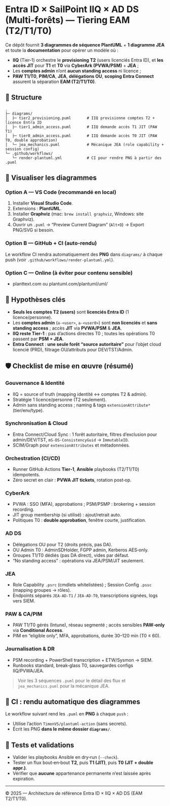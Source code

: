 # Entra ID × SailPoint IIQ × AD DS (Multi-forêts) — Tiering EAM (T2/T1/T0)

Ce dépôt fournit **3 diagrammes de séquence PlantUML** + **1 diagramme JEA** et toute la **documentation** pour opérer un modèle où :
- **IIQ** (Tier‑1) orchestre le **provisioning T2** (users licenciés Entra ID), et **les accès JIT** pour **T1** et **T0** via **CyberArk (PVWA/PSM)** + **JEA** ;
- Les **comptes admin** n’ont **aucun standing access** ni licence ;
- **PAW T1/T0**, **PIM/CA**, **JEA**, **délégations OU**, **scoping Entra Connect** assurent la séparation **EAM (T2/T1/T0)**.

## 📁 Structure
```
.
├─ diagrams/
│  ├─ tier2_provisioning.puml       # IIQ provisionne comptes T2 + licence Entra ID
│  ├─ tier1_admin_access.puml       # IIQ demande accès T1 JIT (PAW T1)
│  ├─ tier0_admin_access.puml       # IIQ demande accès T0 JIT (PAW T0, double approbation)
│  └─ jea_mechanics.puml            # Mécanique JEA (role capability + session config)
└─ .github/workflows/
   └─ render-plantuml.yml           # CI pour rendre PNG à partir des .puml
```

## 🔧 Visualiser les diagrammes
### Option A — VS Code (recommandé en local)
1. Installer **Visual Studio Code**.
2. Extensions : **PlantUML**.
3. Installer **Graphviz** (mac: `brew install graphviz`, Windows: site Graphviz).
4. Ouvrir un `.puml` → “Preview Current Diagram” (`Alt+D`) → Export PNG/SVG si besoin.

### Option B — GitHub + CI (auto‑rendu)
Le workflow CI rendra automatiquement des **PNG** dans `diagrams/` à chaque push (voir `.github/workflows/render-plantuml.yml`).

### Option C — Online (à éviter pour contenu sensible)
- planttext.com ou plantuml.com/plantuml/uml/

## 🧩 Hypothèses clés
- **Seuls les comptes T2 (users)** sont **licenciés Entra ID** (1 licence/personne).
- Les **comptes admin** (`a-<user>`, `a-<user0>`) sont **non licenciés** et **sans standing access** ; accès **JIT** via **PVWA/PSM** & **JEA**.
- **IIQ reste Tier‑1** : pas d’actions directes T0 ; toutes les opérations T0 passent par **PSM + JEA**.
- **Entra Connect** : **une seule forêt “source autoritaire”** pour l’objet cloud licencié (PRD), filtrage OU/attributs pour DEV/TST/Admin.

## 🛡️ Checklist de mise en œuvre (résumé)
### Gouvernance & Identité
- IIQ = source of truth (mapping identité ↔ comptes T2 & admin).
- Stratégie 1 licence/personne (T2 seulement).
- Admin sans standing access ; naming & tags `extensionAttribute*` (tier/env/type).

### Synchronisation & Cloud
- Entra Connect/Cloud Sync : 1 forêt autoritaire, filtres d’exclusion pour admin/DEV/TST, `mS-DS-ConsistencyGuid` → `ImmutableID`.
- SCIM/Graph pour `extensionAttributes` et métadonnées.

### Orchestration (CI/CD)
- Runner GitHub Actions **Tier‑1**, **Ansible** playbooks (T2/T1/T0) idempotents.
- Zéro secret en clair : **PVWA JIT tickets**, rotation post‑op.

### CyberArk
- PVWA : SSO (MFA), approbations ; PSM/PSMP : brokering + session recording.
- JIT group membership (si utilisé) : ajout/retrait auto.
- Politiques T0 : **double approbation**, fenêtre courte, justification.

### AD DS
- Délégations OU pour T2 (droits précis, pas DA).
- OU Admin T0 : AdminSDHolder, FGPP admin, Kerberos AES‑only.
- Groupes T1/T0 dédiés (pas DA direct), vides par défaut.
- “No standing access” : opérations via JEA/PSM/JIT seulement.

### JEA
- Role Capability `.psrc` (cmdlets whitelistées) ; Session Config `.pssc` (mapping groupes → rôles).
- Endpoints séparés `JEA-AD-T1` / `JEA-AD-T0`, transcriptions signées, logs vers SIEM.

### PAW & CA/PIM
- PAW T1/T0 gérés (Intune), réseau segmenté ; accès sensibles **PAW‑only** via **Conditional Access**.
- PIM en “eligible only”, MFA, approbations, durée 30–120 min (T0 ≤ 60).

### Journalisation & DR
- PSM recording + PowerShell transcription + ETW/Sysmon → SIEM.
- Runbooks standard, break‑glass T0, sauvegardes configs IIQ/PVWA/JEA.

> Voir les 3 séquences `.puml` pour le détail des flux et `jea_mechanics.puml` pour la mécanique JEA.

## 🚀 CI : rendu automatique des diagrammes
Le workflow suivant rend les `.puml` en **PNG** à chaque `push` :
- Utilise l’action `TimonVS/plantuml-action` (sans secrets).
- Écrit les PNG **dans le même dossier `diagrams/`**.

## 🧪 Tests et validations
- Valider les playbooks Ansible en dry‑run (`--check`).
- Tester un flux bout‑en‑bout **T2**, puis **T1 (JIT)**, puis **T0 (JIT + double appr.)**.
- Vérifier que **aucune** appartenance permanente n’est laissée après expiration.

---

© 2025 — Architecture de référence Entra ID × IIQ × AD DS (EAM T2/T1/T0).
